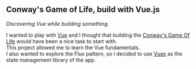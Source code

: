 ## Conway's Game of Life, build with Vue.js

*Discovering Vue while building something.*

I wanted to play with [Vue](https://vuejs.org/) and I thought that building the [Conway's Game Of Life](https://en.wikipedia.org/wiki/Conway%27s_Game_of_Life) would have been a nice task to start with.  
This project allowed me to learn the Vue fundamentals.  
I also wanted to explore the Flux pattern, so I decided to use [Vuex](https://vuex.vuejs.org/en/intro.html) as the state management library of the app.  
